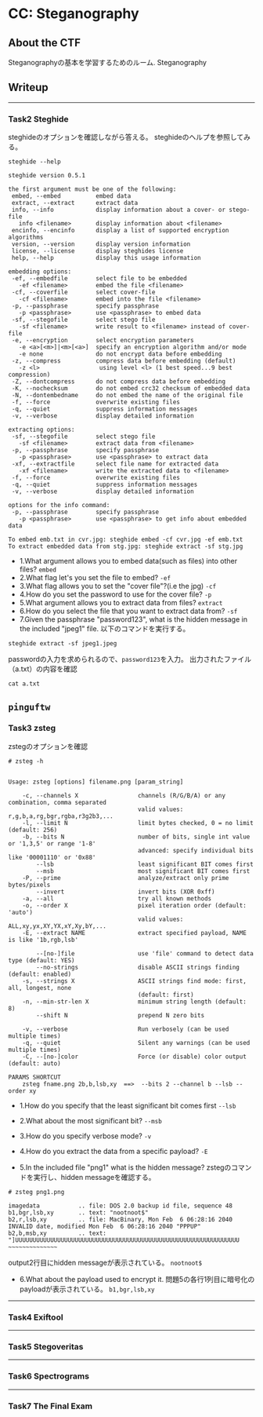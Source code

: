 # CC: Steganography

## About the CTF
Steganographyの基本を学習するためのルーム.
Steganography

## Writeup
---
### Task2 Steghide
steghideのオプションを確認しながら答える。
steghideのヘルプを参照してみる。
```
steghide --help

steghide version 0.5.1

the first argument must be one of the following:
 embed, --embed          embed data
 extract, --extract      extract data
 info, --info            display information about a cover- or stego-file
   info <filename>       display information about <filename>
 encinfo, --encinfo      display a list of supported encryption algorithms
 version, --version      display version information
 license, --license      display steghides license
 help, --help            display this usage information

embedding options:
 -ef, --embedfile        select file to be embedded
   -ef <filename>        embed the file <filename>
 -cf, --coverfile        select cover-file
   -cf <filename>        embed into the file <filename>
 -p, --passphrase        specify passphrase
   -p <passphrase>       use <passphrase> to embed data
 -sf, --stegofile        select stego file
   -sf <filename>        write result to <filename> instead of cover-file
 -e, --encryption        select encryption parameters
   -e <a>[<m>]|<m>[<a>]  specify an encryption algorithm and/or mode
   -e none               do not encrypt data before embedding
 -z, --compress          compress data before embedding (default)
   -z <l>                 using level <l> (1 best speed...9 best compression)
 -Z, --dontcompress      do not compress data before embedding
 -K, --nochecksum        do not embed crc32 checksum of embedded data
 -N, --dontembedname     do not embed the name of the original file
 -f, --force             overwrite existing files
 -q, --quiet             suppress information messages
 -v, --verbose           display detailed information

extracting options:
 -sf, --stegofile        select stego file
   -sf <filename>        extract data from <filename>
 -p, --passphrase        specify passphrase
   -p <passphrase>       use <passphrase> to extract data
 -xf, --extractfile      select file name for extracted data
   -xf <filename>        write the extracted data to <filename>
 -f, --force             overwrite existing files
 -q, --quiet             suppress information messages
 -v, --verbose           display detailed information

options for the info command:
 -p, --passphrase        specify passphrase
   -p <passphrase>       use <passphrase> to get info about embedded data

To embed emb.txt in cvr.jpg: steghide embed -cf cvr.jpg -ef emb.txt
To extract embedded data from stg.jpg: steghide extract -sf stg.jpg
 ```

- 1.What argument allows you to embed data(such as files) into other files?
`embed`
- 2.What flag let's you set the file to embed?
`-ef`
- 3.What flag allows you to set the "cover file"?(i.e  the jpg)
`-cf`
- 4.How do you set the password to use for the cover file?
`-p`
- 5.What argument allows you to extract data from files?
`extract`
- 6.How do you select the file that you want to extract data from?
`-sf`
- 7.Given the passphrase "password123", what is the hidden message in the included "jpeg1" file.
以下のコマンドを実行する。
```
steghide extract -sf jpeg1.jpeg
```
passwordの入力を求められるので、`password123`を入力。
出力されたファイル（a.txt）の内容を確認
```
cat a.txt
```
`pinguftw`
---
### Task3 zsteg
zstegのオプションを確認
```
# zsteg -h


Usage: zsteg [options] filename.png [param_string]

    -c, --channels X                 channels (R/G/B/A) or any combination, comma separated
                                     valid values: r,g,b,a,rg,bgr,rgba,r3g2b3,...
    -l, --limit N                    limit bytes checked, 0 = no limit (default: 256)
    -b, --bits N                     number of bits, single int value or '1,3,5' or range '1-8'
                                     advanced: specify individual bits like '00001110' or '0x88'
        --lsb                        least significant BIT comes first
        --msb                        most significant BIT comes first
    -P, --prime                      analyze/extract only prime bytes/pixels
        --invert                     invert bits (XOR 0xff)
    -a, --all                        try all known methods
    -o, --order X                    pixel iteration order (default: 'auto')
                                     valid values: ALL,xy,yx,XY,YX,xY,Xy,bY,...
    -E, --extract NAME               extract specified payload, NAME is like '1b,rgb,lsb'

        --[no-]file                  use 'file' command to detect data type (default: YES)
        --no-strings                 disable ASCII strings finding (default: enabled)
    -s, --strings X                  ASCII strings find mode: first, all, longest, none
                                     (default: first)
    -n, --min-str-len X              minimum string length (default: 8)
        --shift N                    prepend N zero bits

    -v, --verbose                    Run verbosely (can be used multiple times)
    -q, --quiet                      Silent any warnings (can be used multiple times)
    -C, --[no-]color                 Force (or disable) color output (default: auto)

PARAMS SHORTCUT
	zsteg fname.png 2b,b,lsb,xy  ==>  --bits 2 --channel b --lsb --order xy
```

- 1.How do you specify that the least significant bit comes first
`--lsb`

- 2.What about the most significant bit?
`--msb`

- 3.How do you specify verbose mode?
`-v`

- 4.How do you extract the data from a specific payload?
`-E`

- 5.In the included file "png1" what is the hidden message?
zstegのコマンドを実行し、hidden messageを確認する。
```
# zsteg png1.png 

imagedata           .. file: DOS 2.0 backup id file, sequence 48
b1,bgr,lsb,xy       .. text: "nootnoot$"
b2,r,lsb,xy         .. file: MacBinary, Mon Feb  6 06:28:16 2040 INVALID date, modified Mon Feb  6 06:28:16 2040 "PPPUP"
b2,b,msb,xy         .. text: "]UUUUUUUUUUUUUUUUUUUUUUUUUUUUUUUUUUUUUUUUUUUUUUUUUUUUUUUUUUUUUUUU
~~~~~~~~~~~~~~
```
output2行目にhidden messageが表示されている。
`nootnoot$`

- 6.What about the payload used to encrypt it.
問題5の各行1列目に暗号化のpayloadが表示されている。
`b1,bgr,lsb,xy`

---
### Task4 Exiftool
---
### Task5 Stegoveritas
---
### Task6 Spectrograms
---
### Task7 The Final Exam

